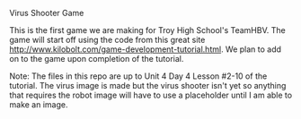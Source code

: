 Virus Shooter Game

This is the first game we are making for Troy High School's TeamHBV. 
The game will start off using the code from this great site http://www.kilobolt.com/game-development-tutorial.html.
We plan to add on to the game upon completion of the tutorial.

Note:
The files in this repo are up to Unit 4 Day 4 Lesson #2-10 of the tutorial.
The virus image is made but the virus shooter isn't yet so anything that requires the robot image will have to use a placeholder until I am able to make an image.
